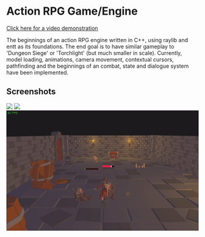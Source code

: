 # Action RPG Game/Engine

[Click here for a video demonstration](https://www.youtube.com/embed/r-uz78O3suk?si=V0p-T_p45XrW0Ecw)

The beginnings of an action RPG engine written in C++, using raylib and entt as its foundations. The end goal is to have
similar gameplay to 'Dungeon Siege' or 'Torchlight' (but much smaller in scale). Currently, model loading, animations,
camera movement, contextual cursors, pathfinding and the beginnings of an combat, state and dialogue system have been
implemented.

## Screenshots

![](screenshots/speech.gif)
![](screenshots/rotation.gif)
![](screenshots/combat.gif)
